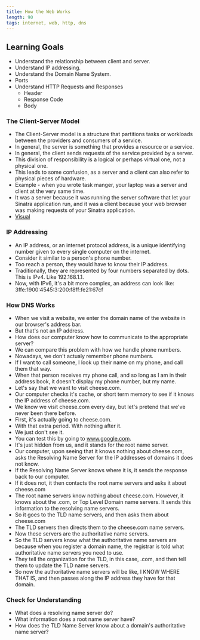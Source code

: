 ```yaml
---
title: How the Web Works
length: 90
tags: internet, web, http, dns
---
```


## Learning Goals

* Understand the relationship between client and server.
* Understand IP addressing.
* Understand the Domain Name System.
* Ports
* Understand HTTP Requests and Responses
  * Header
  * Response Code
  * Body

### The Client-Server Model

* The Client-Server model is a structure that partitions tasks or workloads
between the providers and consumers of a service.
* In general, the server is something that provides a resource or a service.
* In general, the client sends requests of the service provided by a server.
* This division of responsibility is a logical or perhaps virtual one, not
a physical one.
* This leads to some confusion, as a server and a client can also refer to
physical pieces of hardware.
* Example - when you wrote task manger, your laptop was a server and client
at the very same time.
* It was a server because it was running the server software that let your
Sinatra application run, and it was a client because your web browser was
making requests of your Sinatra application.
* [Visual](https://upload.wikimedia.org/wikipedia/commons/c/c9/Client-server-model.svg)


### IP Addressing

* An IP address, or an internet protocol address, is a unique identifying
number given to every single computer on the internet.
* Consider it similar to a person's phone number.
* Too reach a person, they would have to know their IP address.
* Traditionally, they are represented by four numbers separated by dots.
This is IPv4. Like 192.168.1.1.
* Now, with IPv6, it's a bit more complex, an address can look like:
3ffe:1900:4545:3:200:f8ff:fe21:67cf

### How DNS Works

* When we visit a website, we enter the domain name of the website in our
browser's address bar.
* But that's not an IP address.
* How does our computer know how to communicate to the appropriate server?
* We can compare this problem with how we handle phone numbers.
* Nowadays, we don't actualy remember phone numbers.
* If I want to call someone, I look up their name on my phone, and call them
that way.
* When that person receives my phone call, and so long as I am in their address
book, it doesn't display my phone number, but my name.
* Let's say that we want to visit cheese.com.
* Our computer checks it's cache, or short term memory to see if it knows the
IP address of cheese.com.
* We know we visit cheese.com every day, but let's pretend that we've never
been there before.
* First, it's actually going to cheese.com.
* With that extra period. With nothing after it.
* We just don't see it.
* You can test this by going to www.google.com.
* It's just hidden from us, and it stands for the root name server.
* Our computer, upon seeing that it knows nothing about cheese.com, asks
the Resolving Name Server for the IP addresses of domains it does not know.
* If the Resolving Name Server knows where it is, it sends the response back
to our computer.
* If it does not, it then contacts the root name servers and asks it about
cheese.com
* The root name servers know nothing about cheese.com. However, it knows
about the .com, or Top Level Domain name servers. It sends this information
to the resolving name servers.
* So it goes to the TLD name servers, and then asks them about cheese.com
* The TLD servers then directs them to the cheese.com name servers.
* Now these servers are the authoritative name servers.
* So the TLD servers know what the authoritative name servers are because
when you register a domain name, the registrar is told what authoritative
name servers you need to use.
* They tell the organization for the TLD, in this case, .com, and then tell
them to update the TLD name servers.
* So now the authoritative name servers will be like, I KNOW WHERE THAT IS,
and then passes along the IP address they have for that domain.

### Check for Understanding

* What does a resolving name server do?
* What information does a root name server have?
* How does the TLD Name Server know about a domain's authoritative name
server?

